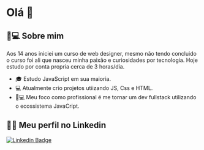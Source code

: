 # Olá 👋

## 👦💻 Sobre mim
Aos 14 anos iniciei um curso de web designer, mesmo não tendo concluido o curso foi ali que nasceu minha paixão e curiosidades por tecnologia.
Hoje estudo por conta propria cerca de 3 horas/dia.

- 🎓 Estudo JavaScript em sua maioria. 
- 💻 Atualmente crio projetos utiizando JS, Css e HTML. 
- 👦💻 Meu foco como profissional é me tornar um dev fullstack utilizando o ecossistema JavaCript. 



## 🤝🏻 Meu perfil no Linkedin
[![Linkedin Badge](https://img.shields.io/badge/-LinkedIn-blue?style=flat-square&logo=Linkedin&logoColor=white&link=https://www.linkedin.com/in/pamela-caffa-b1272a116/)](https://www.linkedin.com/in/bleny-bonze-4a0b7118a//)
